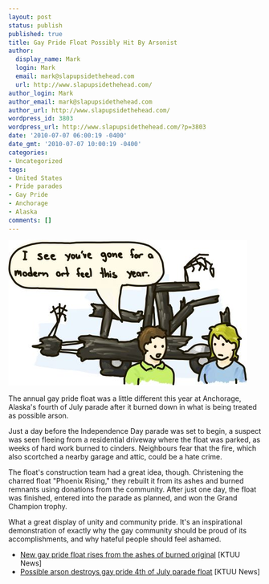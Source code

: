 ```yaml
---
layout: post
status: publish
published: true
title: Gay Pride Float Possibly Hit By Arsonist
author:
  display_name: Mark
  login: Mark
  email: mark@slapupsidethehead.com
  url: http://www.slapupsidethehead.com/
author_login: Mark
author_email: mark@slapupsidethehead.com
author_url: http://www.slapupsidethehead.com/
wordpress_id: 3803
wordpress_url: http://www.slapupsidethehead.com/?p=3803
date: '2010-07-07 06:00:19 -0400'
date_gmt: '2010-07-07 10:00:19 -0400'
categories:
- Uncategorized
tags:
- United States
- Pride parades
- Gay Pride
- Anchorage
- Alaska
comments: []
---
```

![Bystander mistake a charred pride float as modern art.](/wp-content/media/2010/07/modern-art.jpg "It's brilliant; I'll give you twenty thousand for it.")

The annual gay pride float was a little different this year at Anchorage, Alaska's fourth of July parade after it burned down in what is being treated as possible arson.

Just a day before the Independence Day parade was set to begin, a suspect was seen fleeing from a residential driveway where the float was parked, as weeks of hard work burned to cinders. Neighbours fear that the fire, which also scortched a nearby garage and attic, could be a hate crime.

The float's construction team had a great idea, though. Christening the charred float "Phoenix Rising," they rebuilt it from its ashes and burned remnants using donations from the community. After just one day, the float was finished, entered into the parade as planned, and won the Grand Champion trophy.

What a great display of unity and community pride. It's an inspirational demonstration of exactly why the gay community should be proud of its accomplishments, and why hateful people should feel ashamed.

- [New gay pride float rises from the ashes of burned original](http://www.ktuu.com/Global/story.asp?S=12755404) [KTUU News]
- [Possible arson destroys gay pride 4th of July parade float](http://www.ktuu.com/Global/story.asp?S=12751236) [KTUU News]
